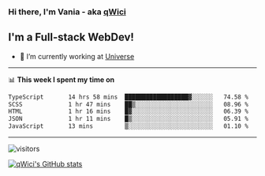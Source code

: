 ### Hi there, I'm Vania - aka [qWici][website]

## I'm a Full-stack WebDev!
- 🔭 I’m currently working at [Universe][universe]

---

📊 **This week I spent my time on**
<!--START_SECTION:waka-->

```txt
TypeScript       14 hrs 58 mins  ██████████████████▓░░░░░░   74.58 %
SCSS             1 hr 47 mins    ██▒░░░░░░░░░░░░░░░░░░░░░░   08.96 %
HTML             1 hr 16 mins    █▓░░░░░░░░░░░░░░░░░░░░░░░   06.39 %
JSON             1 hr 11 mins    █▒░░░░░░░░░░░░░░░░░░░░░░░   05.91 %
JavaScript       13 mins         ▒░░░░░░░░░░░░░░░░░░░░░░░░   01.10 %
```

<!--END_SECTION:waka-->

---

![visitors](https://visitor-badge.glitch.me/badge?page_id=qWici)


[![qWici's GitHub stats](https://github-readme-stats.vercel.app/api?username=qWici)](https://github.com/qWici/github-readme-stats)

[website]: https://devkucher.com
[twitter]: https://twitter.com/KucherDev
[linkedin]: https://www.linkedin.com/in/ivankucher
[universe]: https://universeapps.limited

